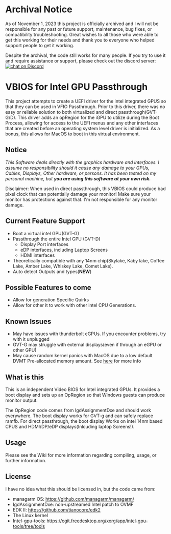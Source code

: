 # Archival Notice
As of November 1, 2023 this project is officially archived and I will not be responsible for any past or future support, maintenance, bug fixes, or compatibility troubleshooting. Great wishes to all those who were able to get this working for their needs and thank you to everyone who helped support people to get it working.

Despite the archival, the code still works for many people. If you try to use it and require assistance or support, please check out the discord server: 
<a href="https://discord.gg/pZyzrfCYrJ">
<img src="https://img.shields.io/discord/925800342598340660?logo=discord&label=Discord&style=for-the-badge&color=228B22"
 alt="chat on Discord"></a>

# VBIOS for Intel GPU Passthrough

This project attempts to create a UEFI driver for the intel integrated GPUS so that they can be used in VFIO Passthrough. Prior to this driver, there was no easy or reliable solution to both virtualized and direct passthrough(GVT-G/D). This driver adds an opRegion for the iGPU to utilize during the Boot Process, allowing for access to the UEFI menus and any other interfaces that are created before an operating system level driver is initialized. As a bonus, this allows for MacOS to boot in this virtual environment.

## Notice

*This Software deals directly with the graphics hardware and interfaces. I assume no responsibility should it cause any damage to your GPUs, Cables, Displays, Other hardware, or persons. It has been tested on my personal machine, but **you are using this software at your own risk.***

Disclaimer: When used in direct passthrough, this VBIOS could produce bad pixel clock that can potentially damage your monitor! Make sure your monitor has protections against that. I'm not responsible for any monitor damage.

## Current Feature Support

* Boot a virtual intel GPU(GVT-G)
* Passthrough the entire Intel GPU (GVT-D)
  * Display Port interfaces
  * eDP interfaces, including Laptop Screens
  * HDMI interfaces
* Theoretically compatible with any 14nm chip(Skylake, Kaby lake, Coffee Lake, Amber Lake, Whiskey Lake, Comet Lake).
* Auto detect Outputs and types(**NEW**)

## Possible Features to come

* Allow for generation Specific Quirks
* Allow for other it to work with other intel CPU Generations.

## Known Issues

* May have issues with thunderbolt eGPUs. If you encounter problems, try with it unplugged
* GVT-G may struggle with external displays(even if through an eGPU or other GPU)
* May cause random kernel panics with MacOS due to a low default DVMT Pre-allocated memory amount. See [here](https://github.com/patmagauran/i915ovmfPkg/wiki/DVMT-Pre-Alloc---Stolen-Memory-Issues) for more info

## What is this

This is an independent Video BIOS for Intel integrated GPUs. It provides a boot display and sets up an OpRegion so that Windows guests can produce monitor output.

The OpRegion code comes from IgdAssignmentDxe and should work everywhere. The boot display works for GVT-g and can safely replace ramfb. For direct passthrough, the boot display Works on intel 14nm based CPUS and HDMI/DP/eDP displays(Inlcuding laptop Screens!).

## Usage

Please see the Wiki for more information regarding compiling, usage, or further information.

## License

I have no idea what this should be licensed in, but the code came from:

- managarm OS: https://github.com/managarm/managarm/
- IgdAssignmentDxe: non-upstreamed Intel patch to OVMF
- EDK II: https://github.com/tianocore/edk2
- The Linux kernel
- Intel-gpu-tools: https://cgit.freedesktop.org/xorg/app/intel-gpu-tools/tree/tools
